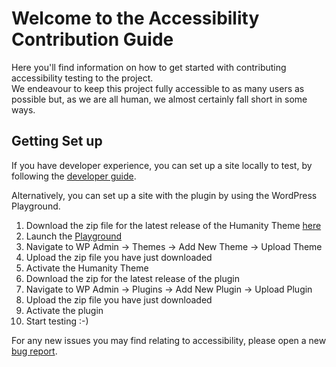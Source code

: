 # Welcome to the Accessibility Contribution Guide
Here you'll find information on how to get started with contributing accessibility testing to the project.  
We endeavour to keep this project fully accessible to as many users as possible but, as we are all human, we almost certainly fall short in some ways.  

## Getting Set up
If you have developer experience, you can set up a site locally to test, by following the [developer guide](code.md).  

Alternatively, you can set up a site with the plugin by using the WordPress Playground. 
1. Download the zip file for the latest release of the Humanity Theme [here](https://github.com/amnestywebsite/humanity-theme/releases/latest/download/humanity-theme.zip)  
2. Launch the [Playground](https://playground.wordpress.net/?storage=browser&php=8.2&wp=6.4&php-extension-bundle=kitchen-sink&networking=yes)  
3. Navigate to WP Admin -> Themes -> Add New Theme -> Upload Theme  
4. Upload the zip file you have just downloaded  
5. Activate the Humanity Theme  
6. Download the zip for the latest release of the plugin
7. Navigate to WP Admin -> Plugins -> Add New Plugin -> Upload Plugin
8. Upload the zip file you have just downloaded
9. Activate the plugin
10. Start testing :-)

For any new issues you may find relating to accessibility, please open a new [bug report](https://github.com/amnestywebsite/humanity-donations-salesforce-adapter/issues/new?assignees=AmnestyAM&labels=bug,accessibility&projects=&template=bug_report.md&title=Bug+-+Block+or+Feature+-+Description).  
